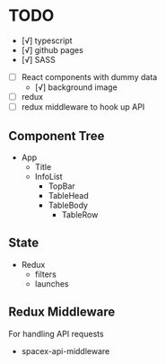 # TODO
- [√] typescript
- [√] github pages
- [√] SASS
- [ ] React components with dummy data
    - [√] background image
- [ ] redux
- [ ] redux middleware to hook up API

## Component Tree
- App
    - Title
    - InfoList
        - TopBar
        - TableHead
        - TableBody
            - TableRow

## State
- Redux
    - filters
    - launches

## Redux Middleware
For handling API requests

- spacex-api-middleware
